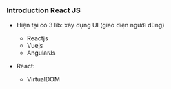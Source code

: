 ### Introduction React JS

- Hiện tại có 3 lib: xây dựng UI (giao diện người dùng)
    + Reactjs
    + Vuejs
    + AngularJs
    
- React:
    + VirtualDOM